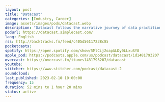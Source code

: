 ```yaml
---
layout: post
title: "Datacast"
categories: [Industry, Career]
image: assets/images/pods/datacast.webp
description: "Datacast follows the narrative journey of data practitioners and researchers to unpack the career lessons they learned along the way. James Le hosts the show."
podurl: https://datacast.simplecast.com/
lang: English
rss: http://backtracks.fm/feed/c405d56117238c85
pocketcasts:
spotify: https://open.spotify.com/show/5MlCijZoapALDy0LLxuSY8
apple_pod: https://podcasts.apple.com/us/podcast/datacast/id1481793207
overcast: https://overcast.fm/itunes1481793207/datacast
youtube:
stitcher: https://www.stitcher.com/podcast/datacast-2
soundcloud:
last_published: 2023-02-10 10:00:00
frequency: 15
duration: 52 mins to 1 hour 20 mins
status: active
---
```

